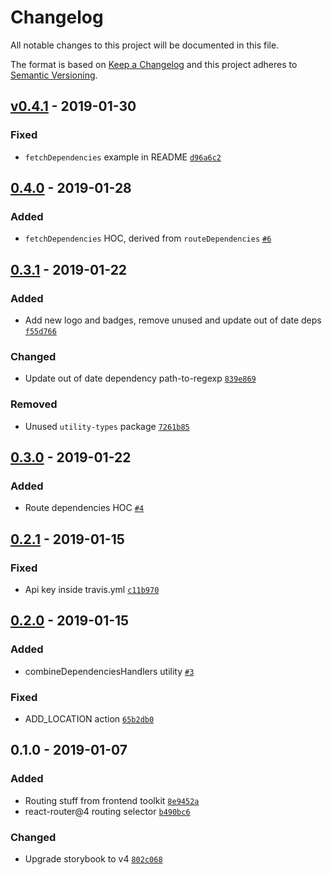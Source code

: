 # Changelog

All notable changes to this project will be documented in this file.

The format is based on [Keep a Changelog](http://keepachangelog.com/en/1.0.0/)
and this project adheres to [Semantic Versioning](http://semver.org/spec/v2.0.0.html).

## [v0.4.1] - 2019-01-30
### Fixed
- `fetchDependencies` example in README [`d96a6c2`](https://github.com/AckeeCZ/chris/commit/d96a6c2d04add1755bb2e5959cc635537d0ed210)

## [0.4.0] - 2019-01-28
### Added
- `fetchDependencies` HOC, derived from `routeDependencies` [`#6`](https://github.com/AckeeCZ/chris/pull/6)

## [0.3.1] - 2019-01-22
### Added
- Add new logo and badges, remove unused and update out of date deps [`f55d766`](https://github.com/AckeeCZ/chris/commit/f55d766f8400e3f1bd4ffc020058960bb612542f)

### Changed
- Update out of date dependency path-to-regexp [`839e869`](https://github.com/AckeeCZ/chris/commit/839e8699bc0333d82108f31420bcaa9890fbcfaa)

### Removed
- Unused `utility-types` package [`7261b85`](https://github.com/AckeeCZ/chris/commit/7261b8517da6d230064a2366a45737efc6373dca)

## [0.3.0] - 2019-01-22
### Added
- Route dependencies HOC [`#4`](https://github.com/AckeeCZ/chris/pull/4)

## [0.2.1] - 2019-01-15
### Fixed
- Api key inside travis.yml [`c11b970`](https://github.com/AckeeCZ/chris/commit/c11b9708c9480e3c595af143e376e11a91a63b79)

## [0.2.0] - 2019-01-15
### Added
- combineDependenciesHandlers utility [`#3`](https://github.com/AckeeCZ/chris/pull/3)

### Fixed
- ADD_LOCATION action [`65b2db0`](https://github.com/AckeeCZ/chris/commit/65b2db06bd2216ff7366ac4ab340c4bc88ef6916)

## 0.1.0 - 2019-01-07
### Added
- Routing stuff from frontend toolkit [`8e9452a`](https://github.com/AckeeCZ/chris/commit/8e9452adef6994e4ed708ea18f951ad4cdcb1880)
- react-router@4 routing selector [`b490bc6`](https://github.com/AckeeCZ/chris/commit/b490bc6a61f506d8a9b5148ec152d6f12fad2dfa)

### Changed
- Upgrade storybook to v4 [`802c068`](https://github.com/AckeeCZ/chris/commit/802c0688bea38add24214313a334c7bc3e740463)

[v0.4.1]: https://github.com/AckeeCZ/chris/compare/v0.4.0...v0.4.1
[0.4.0]: https://github.com/AckeeCZ/chris/compare/v0.3.1...v0.4.0
[0.3.1]: https://github.com/AckeeCZ/chris/compare/v0.3.0...v0.3.1
[0.3.0]: https://github.com/AckeeCZ/chris/compare/v0.2.1...v0.3.0
[0.2.1]: https://github.com/AckeeCZ/chris/compare/v0.2.0...v0.2.1
[0.2.0]: https://github.com/AckeeCZ/chris/compare/v0.1.0...v0.2.0
